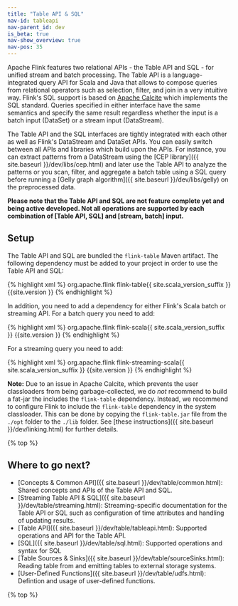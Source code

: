 ```yaml
---
title: "Table API & SQL"
nav-id: tableapi
nav-parent_id: dev
is_beta: true
nav-show_overview: true
nav-pos: 35
---
```

<!--
Licensed to the Apache Software Foundation (ASF) under one
or more contributor license agreements.  See the NOTICE file
distributed with this work for additional information
regarding copyright ownership.  The ASF licenses this file
to you under the Apache License, Version 2.0 (the
"License"); you may not use this file except in compliance
with the License.  You may obtain a copy of the License at

  http://www.apache.org/licenses/LICENSE-2.0

Unless required by applicable law or agreed to in writing,
software distributed under the License is distributed on an
"AS IS" BASIS, WITHOUT WARRANTIES OR CONDITIONS OF ANY
KIND, either express or implied.  See the License for the
specific language governing permissions and limitations
under the License.
-->

Apache Flink features two relational APIs - the Table API and SQL - for unified stream and batch processing. The Table API is a language-integrated query API for Scala and Java that allows to compose queries from relational operators such as selection, filter, and join in a very intuitive way. Flink's SQL support is based on [Apache Calcite](https://calcite.apache.org) which implements the SQL standard. Queries specified in either interface have the same semantics and specify the same result regardless whether the input is a batch input (DataSet) or a stream input (DataStream).

The Table API and the SQL interfaces are tightly integrated with each other as well as Flink's DataStream and DataSet APIs. You can easily switch between all APIs and libraries which build upon the APIs. For instance, you can extract patterns from a DataStream using the [CEP library]({{ site.baseurl }}/dev/libs/cep.html) and later use the Table API to analyze the patterns or you scan, filter, and aggregate a batch table using a SQL query before running a [Gelly graph algorithm]({{ site.baseurl }}/dev/libs/gelly) on the preprocessed data.

**Please note that the Table API and SQL are not feature complete yet and being active developed. Not all operations are supported by each combination of \[Table API, SQL\] and \[stream, batch\] input.**

Setup
-----

The Table API and SQL are bundled the `flink-table` Maven artifact. 
The following dependency must be added to your project in order to use the Table API and SQL:

{% highlight xml %}
<dependency>
  <groupId>org.apache.flink</groupId>
  <artifactId>flink-table{{ site.scala_version_suffix }}</artifactId>
  <version>{{site.version }}</version>
</dependency>
{% endhighlight %}

In addition, you need to add a dependency for either Flink's Scala batch or streaming API. For a batch query you need to add:

{% highlight xml %}
<dependency>
  <groupId>org.apache.flink</groupId>
  <artifactId>flink-scala{{ site.scala_version_suffix }}</artifactId>
  <version>{{site.version }}</version>
</dependency>
{% endhighlight %}

For a streaming query you need to add:

{% highlight xml %}
<dependency>
  <groupId>org.apache.flink</groupId>
  <artifactId>flink-streaming-scala{{ site.scala_version_suffix }}</artifactId>
  <version>{{site.version }}</version>
</dependency>
{% endhighlight %}

**Note:** Due to an issue in Apache Calcite, which prevents the user classloaders from being garbage-collected, we do *not* recommend to build a fat-jar the includes the `flink-table` dependency. Instead, we recommend to configure Flink to include the `flink-table` dependency in the system classloader. This can be done by copying the `flink-table.jar` file from the `./opt` folder to the `./lib` folder. See [these instructions]({{ site.baseurl }}/dev/linking.html) for further details.

{% top %}

Where to go next?
-----------------

* [Concepts & Common API]({{ site.baseurl }}/dev/table/common.html): Shared concepts and APIs of the Table API and SQL.
* [Streaming Table API & SQL]({{ site.baseurl }}/dev/table/streaming.html): Streaming-specific documentation for the Table API or SQL such as configuration of time attributes and handling of updating results.
* [Table API]({{ site.baseurl }}/dev/table/tableapi.html): Supported operations and API for the Table API.
* [SQL]({{ site.baseurl }}/dev/table/sql.html): Supported operations and syntax for SQL
* [Table Sources & Sinks]({{ site.baseurl }}/dev/table/sourceSinks.html): Reading table from and emitting tables to external storage systems.
* [User-Defined Functions]({{ site.baseurl }}/dev/table/udfs.html): Defintion and usage of user-defined functions.

{% top %}